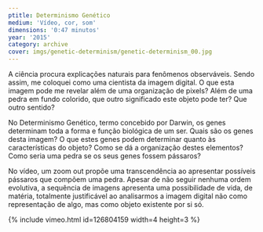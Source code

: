 ```yaml
---
ptitle: Determinismo Genético
medium: 'Vídeo, cor, som'
dimensions: '0:47 minutos'
year: '2015'
category: archive
cover: imgs/genetic-determinism/genetic-determinism_00.jpg
---
```

A ciência procura explicações naturais para fenômenos observáveis. Sendo assim, me coloquei como uma cientista da imagem digital. O que esta imagem pode me revelar além de uma organização de pixels? Além de uma pedra em fundo colorido, que outro significado este objeto pode ter? Que outro sentido?

No Determinismo Genético, termo concebido por Darwin, os genes determinam toda a forma e função biológica de um ser. Quais são os genes desta imagem? O que estes genes podem determinar quanto às características do objeto? Como se dá a organização destes elementos? Como seria uma pedra se os seus genes fossem pássaros?

No vídeo, um zoom out propõe uma transcendência ao apresentar possíveis pássaros que compõem uma pedra. Apesar de não seguir nenhuma ordem evolutiva, a sequência de imagens apresenta uma possibilidade de vida, de matéria, totalmente justificável ao analisarmos a imagem digital não como representação de algo, mas como objeto existente por si só.

{% include vimeo.html id=126804159 width=4 height=3 %}
